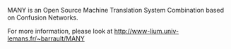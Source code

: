 MANY is an Open Source Machine Translation System Combination based on Confusion Networks.

For more information,  please look at http://www-lium.univ-lemans.fr/~barrault/MANY